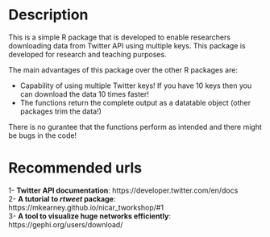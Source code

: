 <h1>Description</h1>
This is a simple R package that is developed to enable researchers downloading data from Twitter API using multiple keys. This package is developed for research and teaching purposes.

The main advantages of this package over the other R packages are:
<ul>
  <li>Capability of using multiple Twitter keys! If you have 10 keys then you can download the data 10 times faster!</li>
  <li>The functions return the complete output as a datatable object (other packages trim the data!)</li>
</ul>

There is no gurantee that the functions perform as intended and there might be bugs in the code! 

<h1>Recommended urls</h1>
1- <b>Twitter API documentation</b>: https://developer.twitter.com/en/docs</br>
2- <b>A tutorial to <i>rtweet</i> package</b>: https://mkearney.github.io/nicar_tworkshop/#1</br>
3- <b>A tool to visualize huge networks efficiently</b>: https://gephi.org/users/download/
